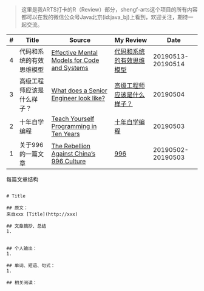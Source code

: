 > 这里是我ARTS打卡的R（Review）部分，shengf-arts这个项目的所有内容都可以在我的微信公众号Java北京(id:java_bj)上看到，欢迎关注，期待一起交流。

| # | Title | Source | My Review | Date |
| --- | ----- | --------- | ---------- | ---- |
| 4 | 代码和系统的有效思维模型 | [Effective Mental Models for Code and Systems](https://medium.com/@copyconstruct/effective-mental-models-for-code-and-systems-7c55918f1b3e) | [代码和系统的有效思维模型](./effective-mental-models-for-code-and-systems/effective-mental-models-for-code-and-systems.md) | 20190513-20190514 |
| 3 | 高级工程师应该是什么样子？ | [What does a Senior Engineer look like?](https://hackernoon.com/what-does-a-senior-engineer-look-like-6fd59520a11e) | [高级工程师应该是什么样子？](./what-does-a-senior-engineer-look-like/README.md) | 20190504 |
| 2 | 十年自学编程 | [Teach Yourself Programming in Ten Years](http://norvig.com/21-days.html) | [十年自学编程](./TeachYourselfProgramminginTenYears/RADME.md) | 20190503 |
| 1 | 关于996的一篇文章 | [The Rebellion Against China’s 996 Culture](https://onezero.medium.com/the-rebellion-against-chinas-996-culture-b5b21b6a92c0) | [996](./996/README.md) | 20190502-20190503 |



每篇文章结构
```

# Title

## 原文：
来自xxx [Title](http://xxx)

## 文章摘抄、总结
1. 


## 个人输出：
1.

## 单词、短语、句式：
1. 

## 相关阅读：

```